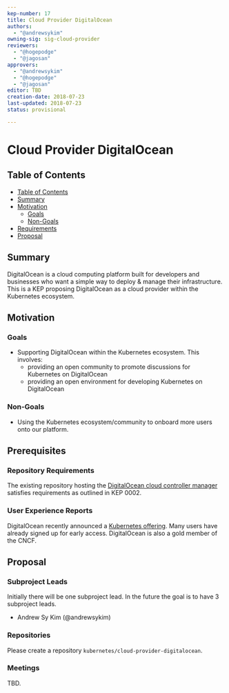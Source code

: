 ```yaml
---
kep-number: 17
title: Cloud Provider DigitalOcean
authors:
  - "@andrewsykim"
owning-sig: sig-cloud-provider
reviewers:
  - "@hogepodge"
  - "@jagosan"
approvers:
  - "@andrewsykim"
  - "@hogepodge"
  - "@jagosan"
editor: TBD
creation-date: 2018-07-23
last-updated: 2018-07-23
status: provisional

---
```


# Cloud Provider DigitalOcean

## Table of Contents

* [Table of Contents](#table-of-contents)
* [Summary](#summary)
* [Motivation](#motivation)
    * [Goals](#goals)
    * [Non-Goals](#non-goals)
* [Requirements](#requirements)
* [Proposal](#proposal)

## Summary

DigitalOcean is a cloud computing platform built for developers and businesses who want a simple way to deploy & manage their infrastructure. This is a KEP proposing DigitalOcean as a cloud provider within the Kubernetes ecosystem.

## Motivation

### Goals

* Supporting DigitalOcean within the Kubernetes ecosystem. This involves:
  * providing an open community to promote discussions for Kubernetes on DigitalOcean
  * providing an open environment for developing Kubernetes on DigitalOcean

### Non-Goals

* Using the Kubernetes ecosystem/community to onboard more users onto our platform.

## Prerequisites

### Repository Requirements

The existing repository hosting the [DigitalOcean cloud controller manager](https://github.com/digitalocean/digitalocean-cloud-controller-manager) satisfies requirements as outlined in KEP 0002.

### User Experience Reports

DigitalOcean recently announced a [Kubernetes offering](https://www.digitalocean.com/products/kubernetes/). Many users have already signed up for early access. DigitalOcean is also a gold member of the CNCF.

## Proposal

### Subproject Leads

Initially there will be one subproject lead. In the future the goal is to have 3 subproject leads.

* Andrew Sy Kim (@andrewsykim)


### Repositories

Please create a repository `kubernetes/cloud-provider-digitalocean`.

### Meetings

TBD.

